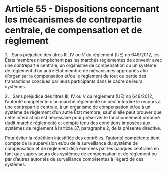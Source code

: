 # Article 55 - Dispositions concernant les mécanismes de contrepartie centrale, de compensation et de règlement


1.   Sans préjudice des titres III, IV ou V du règlement (UE) no 648/2012, les États membres n’empêchent pas les marchés réglementés de convenir avec une contrepartie centrale, un organisme de compensation ou un système de règlement d’un autre État membre de mécanismes appropriés afin d’organiser la compensation et/ou le règlement de tout ou partie des transactions conclues par leurs participants dans le cadre de leurs systèmes.

2.   Sans préjudice des titres III, IV ou V du règlement (UE) no 648/2012, l’autorité compétente d’un marché réglementé ne peut interdire le recours à une contrepartie centrale, à un organisme de compensation et/ou à un système de règlement d’un autre État membre, sauf si elle peut prouver que cette interdiction est nécessaire pour préserver le fonctionnement ordonné dudit marché réglementé et compte tenu des conditions imposées aux systèmes de règlement à l’article 37, paragraphe 2, de la présente directive.

Pour éviter la répétition injustifiée des contrôles, l’autorité compétente tient compte de la supervision et/ou de la surveillance du système de compensation et de règlement déjà exercées par les banques centrales en tant que superviseurs des systèmes de compensation et de règlement ou par d’autres autorités de surveillance compétentes à l’égard de ces systèmes.
